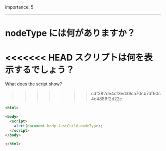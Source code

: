 importance: 5

---

# nodeType には何がありますか？

<<<<<<< HEAD
スクリプトは何を表示するでしょう？
=======
What does the script show?
>>>>>>> cdf382de4cf3ed39ca70cb7df60c4c4886f2d22e

```html
<html>

<body>
  <script>
    alert(document.body.lastChild.nodeType);
  </script>
</body>

</html>
```
